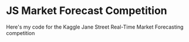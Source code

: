 # JS Market Forecast Competition
Here's my code for the Kaggle Jane Street Real-Time Market Forecasting competition
